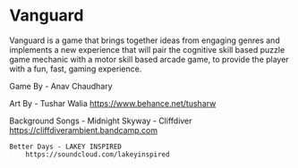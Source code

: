 # Vanguard
Vanguard is a game that brings together ideas from engaging genres and implements a new experience that will pair the cognitive skill based puzzle game mechanic with a motor skill based arcade game, to provide the player with a fun, fast, gaming experience. 

Game By - 
	Anav Chaudhary

Art By - 
	Tushar Walia
		https://www.behance.net/tusharw

Background Songs - 
	Midnight Skyway - Cliffdiver
		https://cliffdiverambient.bandcamp.com

	Better Days - LAKEY INSPIRED
		https://soundcloud.com/lakeyinspired